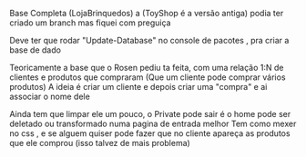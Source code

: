Base Completa (LojaBrinquedos) a (ToyShop é a versão antiga) podia ter criado um branch mas fiquei com preguiça

Deve ter que rodar "Update-Database" no console de pacotes , pra criar a base de dado

Teoricamente a base que o Rosen pediu ta feita, com uma relação 1:N de clientes e produtos que compraram (Que um cliente pode comprar vários produtos)
A ideia é criar um cliente e depois criar uma "compra" e ai associar o nome dele

Ainda tem que limpar ele um pouco, o Private pode sair é o home pode ser deletado ou transformado numa pagina de entrada melhor
Tem como mexer no css , e se alguem quiser pode fazer que no cliente apareça as produtos que ele comprou (isso talvez de mais problema)
